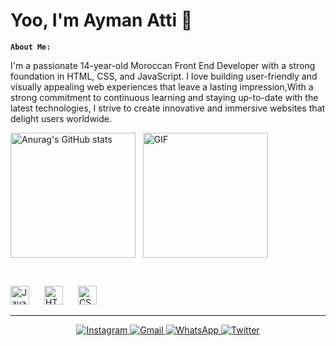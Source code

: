 # Yoo, I'm Ayman Atti 👋
**`About Me:`**

I'm a passionate 14-year-old Moroccan Front End Developer with a strong foundation in HTML, CSS, and JavaScript. I love building user-friendly and visually appealing web experiences that leave a lasting impression,With a strong commitment to continuous learning and staying up-to-date with the latest technologies, I strive to create innovative and immersive websites that delight users worldwide.


<div style="display: flex; align-items: center;">
  <a href="https://github.com/indomyzz">
    <img src="https://github-readme-stats.vercel.app/api?username=indomyzz&show_icons=true&theme=tokyonight" height="200px" alt="Anurag's GitHub stats">
  </a>
  <!-- Add some spacing -->
  &nbsp;&nbsp;&nbsp;
  <img src="https://media.giphy.com/media/h7ZKe1cBjkQIo/giphy.gif" height="200px" alt="GIF">
</div>




 &nbsp;&nbsp;&nbsp;




<p align="left">
  <img src="https://cdn.jsdelivr.net/gh/devicons/devicon/icons/javascript/javascript-original.svg" alt="JavaScript" style="padding-right: 20px; width: 30px; align-self: flex-start;" />
  <img src="https://cdn.jsdelivr.net/gh/devicons/devicon/icons/html5/html5-original.svg" alt="HTML5" style="padding-right: 20px; width: 30px; align-self: flex-start;" />
  <img src="https://cdn.jsdelivr.net/gh/devicons/devicon/icons/css3/css3-original.svg" alt="CSS3" style="padding-right: 20px; width: 30px; align-self: flex-start;" />
</p>





***

<p align="center">
  <a href="https://www.instagram.com/indomyzz" target="_blank">
    <img src="https://img.shields.io/badge/Instagram-E4405F?style=for-the-badge&logo=instagram&logoColor=white" alt="Instagram" />
  </a>
  <a href="mailto:aymandnx@gmail.com">
    <img src="https://img.shields.io/badge/Gmail-D14836?style=for-the-badge&logo=gmail&logoColor=white" alt="Gmail" />
  </a>
  <a href="https://wa.me/0642716800" target="_blank">
    <img src="https://img.shields.io/badge/WhatsApp-25D366?style=for-the-badge&logo=whatsapp&logoColor=white" alt="WhatsApp" />
  </a>
  <a href="https://twitter.com/indomiyzz" target="_blank">
    <img src="https://img.shields.io/badge/Twitter-1DA1F2?style=for-the-badge&logo=twitter&logoColor=white" alt="Twitter" />
  </a>
</p>




  
